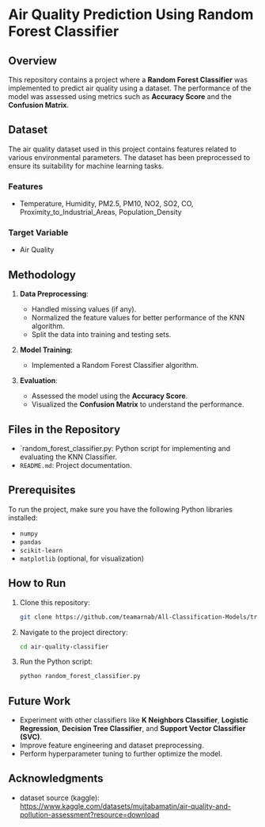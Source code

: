 # Air Quality Prediction Using Random Forest Classifier
## Overview
This repository contains a project where a **Random Forest Classifier** was implemented to predict air quality using a dataset. The performance of the model was assessed using metrics such as **Accuracy Score** and the **Confusion Matrix**.

## Dataset
The air quality dataset used in this project contains features related to various environmental parameters. The dataset has been preprocessed to ensure its suitability for machine learning tasks.

### Features
- Temperature, Humidity, PM2.5, PM10, NO2, SO2, CO, Proximity_to_Industrial_Areas, Population_Density 

### Target Variable
- Air Quality

## Methodology
1. **Data Preprocessing**:
    - Handled missing values (if any).
    - Normalized the feature values for better performance of the KNN algorithm.
    - Split the data into training and testing sets.

2. **Model Training**:
    - Implemented a Random Forest Classifier algorithm.
     
3. **Evaluation**:
    - Assessed the model using the **Accuracy Score**.
    - Visualized the **Confusion Matrix** to understand the performance.


## Files in the Repository
- `random_forest_classifier.py: Python script for implementing and evaluating the KNN Classifier.
- `README.md`: Project documentation.

## Prerequisites
To run the project, make sure you have the following Python libraries installed:
- `numpy`
- `pandas`
- `scikit-learn`
- `matplotlib` (optional, for visualization)

## How to Run
1. Clone this repository:
   ```bash
   git clone https://github.com/teamarnab/All-Classification-Models/tree/main/Random-Forest-Classifier
   ```
2. Navigate to the project directory:
   ```bash
   cd air-quality-classifier
   ```
3. Run the Python script:
   ```bash
   python random_forest_classifier.py
   ```

## Future Work
- Experiment with other classifiers like **K Neighbors Classifier**, **Logistic Regression**, **Decision Tree Classifier**, and **Support Vector Classifier (SVC)**.
- Improve feature engineering and dataset preprocessing.
- Perform hyperparameter tuning to further optimize the model.

## Acknowledgments
- dataset source (kaggle): https://www.kaggle.com/datasets/mujtabamatin/air-quality-and-pollution-assessment?resource=download
